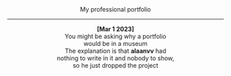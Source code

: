 <div align='center'>
  My professional portfolio

  ---

  __[Mar 1 2023]__  
  You might be asking why a portfolio  
  would be in a museum  
  The explanation is that **alaanvv**  had  
  nothing to write in it and nobody to show,  
  so he just dropped the project
</div>
